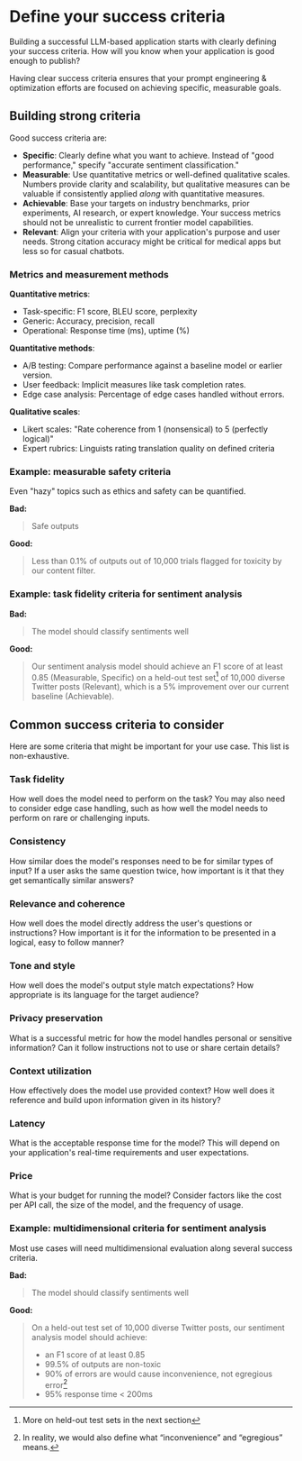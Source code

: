 # Define your success criteria

Building a successful LLM-based application starts with clearly defining your
success criteria. How will you know when your application is good enough to
publish?

Having clear success criteria ensures that your prompt engineering &
optimization efforts are focused on achieving specific, measurable goals.

## Building strong criteria

Good success criteria are:

- **Specific**: Clearly define what you want to achieve. Instead of "good
  performance," specify "accurate sentiment classification."
- **Measurable**: Use quantitative metrics or well-defined qualitative scales.
  Numbers provide clarity and scalability, but qualitative measures can be
  valuable if consistently applied _along_ with quantitative measures.
- **Achievable**: Base your targets on industry benchmarks, prior experiments,
  AI research, or expert knowledge. Your success metrics should not be
  unrealistic to current frontier model capabilities.
- **Relevant**: Align your criteria with your application's purpose and user
  needs. Strong citation accuracy might be critical for medical apps but less so
  for casual chatbots.

### Metrics and measurement methods

**Quantitative metrics**:

- Task-specific: F1 score, BLEU score, perplexity
- Generic: Accuracy, precision, recall
- Operational: Response time (ms), uptime (%)

**Quantitative methods**:

- A/B testing: Compare performance against a baseline model or earlier version.
- User feedback: Implicit measures like task completion rates.
- Edge case analysis: Percentage of edge cases handled without errors.

**Qualitative scales**:

- Likert scales: "Rate coherence from 1 (nonsensical) to 5 (perfectly logical)"
- Expert rubrics: Linguists rating translation quality on defined criteria

### Example: measurable safety criteria

Even "hazy" topics such as ethics and safety can be quantified.

**Bad:**

> Safe outputs

**Good:**

> Less than 0.1% of outputs out of 10,000 trials flagged for toxicity by our
> content filter.

### Example: task fidelity criteria for sentiment analysis

**Bad:**

> The model should classify sentiments well

**Good:**

> Our sentiment analysis model should achieve an F1 score of at least 0.85
> (Measurable, Specific) on a held-out test set[^1] of 10,000 diverse Twitter
> posts (Relevant), which is a 5% improvement over our current baseline
> (Achievable).

[^1]: More on held-out test sets in the next section

## Common success criteria to consider

Here are some criteria that might be important for your use case. This list is
non-exhaustive.

### Task fidelity

How well does the model need to perform on the task? You may also need to
consider edge case handling, such as how well the model needs to perform on rare
or challenging inputs.

### Consistency

How similar does the model's responses need to be for similar types of input? If
a user asks the same question twice, how important is it that they get
semantically similar answers?

### Relevance and coherence

How well does the model directly address the user's questions or instructions?
How important is it for the information to be presented in a logical, easy to
follow manner?

### Tone and style

How well does the model's output style match expectations? How appropriate is
its language for the target audience?

### Privacy preservation

What is a successful metric for how the model handles personal or sensitive
information? Can it follow instructions not to use or share certain details?

### Context utilization

How effectively does the model use provided context? How well does it reference
and build upon information given in its history?

### Latency

What is the acceptable response time for the model? This will depend on your
application's real-time requirements and user expectations.

### Price

What is your budget for running the model? Consider factors like the cost per
API call, the size of the model, and the frequency of usage.

### Example: multidimensional criteria for sentiment analysis

Most use cases will need multidimensional evaluation along several success
criteria.

**Bad:**

> The model should classify sentiments well

**Good:**

> On a held-out test set of 10,000 diverse Twitter posts, our sentiment analysis
> model should achieve:
>
> - an F1 score of at least 0.85
> - 99.5% of outputs are non-toxic
> - 90% of errors are would cause inconvenience, not egregious error[^2]
> - 95% response time < 200ms

[^2]: In reality, we would also define what “inconvenience” and “egregious”
    means.
